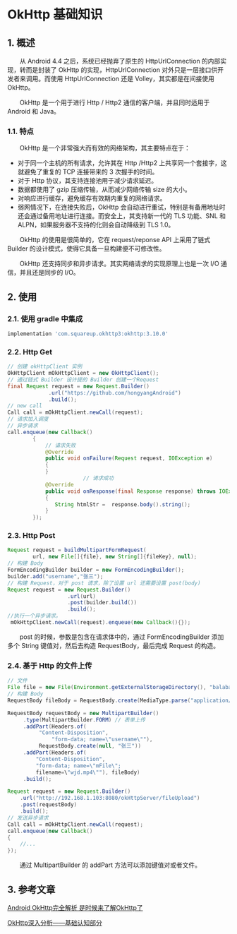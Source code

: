 # OkHttp 基础知识

## 1. 概述

　　从 Android 4.4 之后，系统已经抛弃了原生的 HttpUrlConnection 的内部实现，转而是封装了 OkHttp 的实现，HttpUrlConnection 对外只是一层接口供开发者来调用。而使用 HttpUrlConnection 还是 Volley，其实都是在间接使用 OkHttp。

　　OkHttp 是一个用于进行 Http / Http2 通信的客户端，并且同时适用于 Android 和 Java。

### 1.1. 特点

　　OkHttp 是一个非常强大而有效的网络架构，其主要特点在于：

* 对于同一个主机的所有请求，允许其在 Http /Http2 上共享同一个套接字，这就避免了重复的 TCP 连接带来的 3 次握手的时间。
* 对于 Http 协议，其支持连接池用于减少请求延迟。
* 数据都使用了 gzip 压缩传输，从而减少网络传输 size 的大小。
* 对响应进行缓存，避免缓存有效期内重复的网络请求。
* 弱网情况下，在连接失败后，OkHttp 会自动进行重试，特别是有备用地址时还会通过备用地址进行连接。而安全上，其支持新一代的 TLS 功能、SNL 和 ALPN，如果服务器不支持的化则会自动降级到 TLS 1.0。

　　OkHttp 的使用是很简单的，它在 request/reponse API 上采用了链式 Builder 的设计模式，使得它具备一旦构建便不可修改性。

　　OkHttp 还支持同步和异步请求。其实网络请求的实现原理上也是一次 I/O 通信，并且还是同步的 I/O。

## 2. 使用

### 2.1. 使用 gradle 中集成

```ruby
implementation 'com.squareup.okhttp3:okhttp:3.10.0'
```

### 2.2. Http Get

```java
// 创建 okHttpClient 实例
OkHttpClient mOkHttpClient = new OkHttpClient();
// 通过链式 Builder 设计提的 Builder 创建一个Request
final Request request = new Request.Builder()
             .url("https://github.com/hongyangAndroid")
             .build();
// new call
Call call = mOkHttpClient.newCall(request); 
// 请求加入调度
// 异步请求
call.enqueue(new Callback()
        {
          	// 请求失败
            @Override
            public void onFailure(Request request, IOException e)
            {
            }
						// 请求成功
            @Override
            public void onResponse(final Response response) throws IOException
            {
               String htmlStr =  response.body().string();
            }
        });   
```

### 2.3. Http Post

```java
Request request = buildMultipartFormRequest(
        url, new File[]{file}, new String[]{fileKey}, null);
// 构建 Body
FormEncodingBuilder builder = new FormEncodingBuilder();   
builder.add("username","张三");
// 构建 Request，对于 post 请求，除了设置 url 还需要设置 post(body)
Request request = new Request.Builder()
                   .url(url)
               	   .post(builder.build())
                   .build();
//执行一个异步请求。
 mOkHttpClient.newCall(request).enqueue(new Callback(){});
```

　　post 的时候，参数是包含在请求体中的，通过 FormEncodingBuilder 添加多个 String 键值对，然后去构造 RequestBody，最后完成 Request 的构造。 

### 2.4. 基于 Http 的文件上传

```java
// 文件
File file = new File(Environment.getExternalStorageDirectory(), "balabala.mp4");
// 构建 Body
RequestBody fileBody = RequestBody.create(MediaType.parse("application/octet-stream"), file);

RequestBody requestBody = new MultipartBuilder()
     .type(MultipartBuilder.FORM) // 表单上传
     .addPart(Headers.of(
          "Content-Disposition", 
              "form-data; name=\"username\""), 
          RequestBody.create(null, "张三"))
     .addPart(Headers.of(
         "Content-Disposition", 
         "form-data; name=\"mFile\"; 
         filename=\"wjd.mp4\""), fileBody)
     .build();

Request request = new Request.Builder()
    .url("http://192.168.1.103:8080/okHttpServer/fileUpload")
    .post(requestBody)
    .build();
// 发送异步请求
Call call = mOkHttpClient.newCall(request);
call.enqueue(new Callback()
{
    //...
});
```

　　通过 MultipartBuilder 的 addPart 方法可以添加键值对或者文件。

## 3. 参考文章

[Android OkHttp完全解析 是时候来了解OkHttp了](https://blog.csdn.net/lmj623565791/article/details/47911083)

[OkHttp深入分析——基础认知部分](https://www.jianshu.com/p/b38bd9d1ae76) 